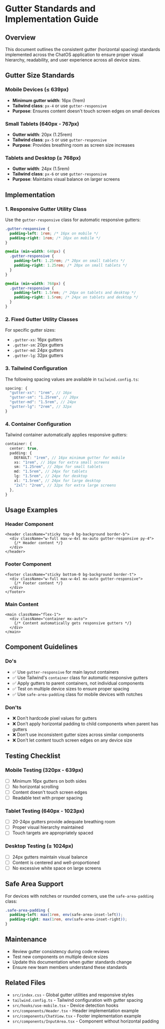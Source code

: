 # Gutter Standards and Implementation Guide

## Overview
This document outlines the consistent gutter (horizontal spacing) standards implemented across the ChatOS application to ensure proper visual hierarchy, readability, and user experience across all device sizes.

## Gutter Size Standards

### Mobile Devices (≤ 639px)
- **Minimum gutter width**: 16px (1rem)
- **Tailwind class**: `px-4` or use `gutter-responsive`
- **Purpose**: Ensures content doesn't touch screen edges on small devices

### Small Tablets (640px - 767px)
- **Gutter width**: 20px (1.25rem)
- **Tailwind class**: `px-5` or use `gutter-responsive`
- **Purpose**: Provides breathing room as screen size increases

### Tablets and Desktop (≥ 768px)
- **Gutter width**: 24px (1.5rem)
- **Tailwind class**: `px-6` or use `gutter-responsive`
- **Purpose**: Maintains visual balance on larger screens

## Implementation

### 1. Responsive Gutter Utility Class
Use the `gutter-responsive` class for automatic responsive gutters:

```css
.gutter-responsive {
  padding-left: 1rem; /* 16px on mobile */
  padding-right: 1rem; /* 16px on mobile */
}

@media (min-width: 640px) {
  .gutter-responsive {
    padding-left: 1.25rem; /* 20px on small tablets */
    padding-right: 1.25rem; /* 20px on small tablets */
  }
}

@media (min-width: 768px) {
  .gutter-responsive {
    padding-left: 1.5rem; /* 24px on tablets and desktop */
    padding-right: 1.5rem; /* 24px on tablets and desktop */
  }
}
```

### 2. Fixed Gutter Utility Classes
For specific gutter sizes:

- `.gutter-xs`: 16px gutters
- `.gutter-sm`: 20px gutters
- `.gutter-md`: 24px gutters
- `.gutter-lg`: 32px gutters

### 3. Tailwind Configuration
The following spacing values are available in `tailwind.config.ts`:

```typescript
spacing: {
  "gutter-xs": "1rem", // 16px
  "gutter-sm": "1.25rem", // 20px
  "gutter-md": "1.5rem", // 24px
  "gutter-lg": "2rem", // 32px
}
```

### 4. Container Configuration
Tailwind container automatically applies responsive gutters:

```typescript
container: {
  center: true,
  padding: {
    DEFAULT: "1rem", // 16px minimum gutter for mobile
    xs: "1rem", // 16px for extra small screens
    sm: "1.25rem", // 20px for small tablets
    md: "1.5rem", // 24px for tablets
    lg: "1.5rem", // 24px for desktop
    xl: "1.5rem", // 24px for large desktop
    "2xl": "2rem", // 32px for extra large screens
  },
}
```

## Usage Examples

### Header Component
```tsx
<header className="sticky top-0 bg-background border-b">
  <div className="w-full max-w-4xl mx-auto gutter-responsive py-4">
    {/* Header content */}
  </div>
</header>
```

### Footer Component
```tsx
<footer className="sticky bottom-0 bg-background border-t">
  <div className="w-full max-w-4xl mx-auto gutter-responsive">
    {/* Footer content */}
  </div>
</footer>
```

### Main Content
```tsx
<main className="flex-1">
  <div className="container mx-auto">
    {/* Content automatically gets responsive gutters */}
  </div>
</main>
```

## Component Guidelines

### Do's
- ✅ Use `gutter-responsive` for main layout containers
- ✅ Use Tailwind's `container` class for automatic responsive gutters
- ✅ Apply gutters to parent containers, not individual components
- ✅ Test on multiple device sizes to ensure proper spacing
- ✅ Use `safe-area-padding` class for mobile devices with notches

### Don'ts
- ❌ Don't hardcode pixel values for gutters
- ❌ Don't apply horizontal padding to child components when parent has gutters
- ❌ Don't use inconsistent gutter sizes across similar components
- ❌ Don't let content touch screen edges on any device size

## Testing Checklist

### Mobile Testing (320px - 639px)
- [ ] Minimum 16px gutters on both sides
- [ ] No horizontal scrolling
- [ ] Content doesn't touch screen edges
- [ ] Readable text with proper spacing

### Tablet Testing (640px - 1023px)
- [ ] 20-24px gutters provide adequate breathing room
- [ ] Proper visual hierarchy maintained
- [ ] Touch targets are appropriately spaced

### Desktop Testing (≥ 1024px)
- [ ] 24px gutters maintain visual balance
- [ ] Content is centered and well-proportioned
- [ ] No excessive white space on large screens

## Safe Area Support

For devices with notches or rounded corners, use the `safe-area-padding` class:

```css
.safe-area-padding {
  padding-left: max(1rem, env(safe-area-inset-left));
  padding-right: max(1rem, env(safe-area-inset-right));
}
```

## Maintenance

- Review gutter consistency during code reviews
- Test new components on multiple device sizes
- Update this documentation when gutter standards change
- Ensure new team members understand these standards

## Related Files

- `src/index.css` - Global gutter utilities and responsive styles
- `tailwind.config.ts` - Tailwind configuration with gutter spacing
- `src/hooks/use-mobile.tsx` - Device detection hooks
- `src/components/Header.tsx` - Header implementation example
- `src/components/ChatView.tsx` - Footer implementation example
- `src/components/InputArea.tsx` - Component without horizontal padding